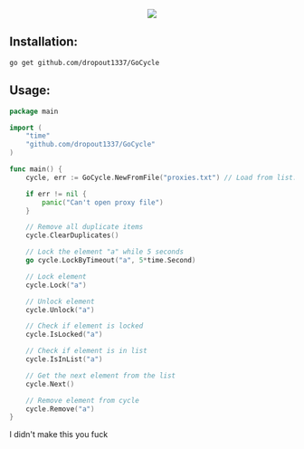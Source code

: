 <p align='center'>
    <img src='https://media-exp1.licdn.com/dms/image/C511BAQG_UWHeDkmt9A/company-background_10000/0/1586588533445?e=2147483647&v=beta&t=VN26LwWLjk9jVef_1W4_24nlY5bWbqg_Yl5vQIg9BYM'>
</p>

## Installation:
```
go get github.com/dropout1337/GoCycle
```

## Usage:
```go
package main

import (
	"time"
	"github.com/dropout1337/GoCycle"
)

func main() {
	cycle, err := GoCycle.NewFromFile("proxies.txt") // Load from list: GoCycle.New(List *[]string)

	if err != nil {
		panic("Can't open proxy file")
	}

	// Remove all duplicate items
	cycle.ClearDuplicates()

	// Lock the element "a" while 5 seconds
	go cycle.LockByTimeout("a", 5*time.Second)

	// Lock element
	cycle.Lock("a")

	// Unlock element
	cycle.Unlock("a")

	// Check if element is locked
	cycle.IsLocked("a")

	// Check if element is in list
	cycle.IsInList("a")

	// Get the next element from the list
	cycle.Next()

	// Remove element from cycle
	cycle.Remove("a")
}

```

I didn't make this you fuck
